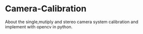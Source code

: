 # Camera-Calibration
About the single,mutiply and stereo camera system calibration and implement with opencv in python.
